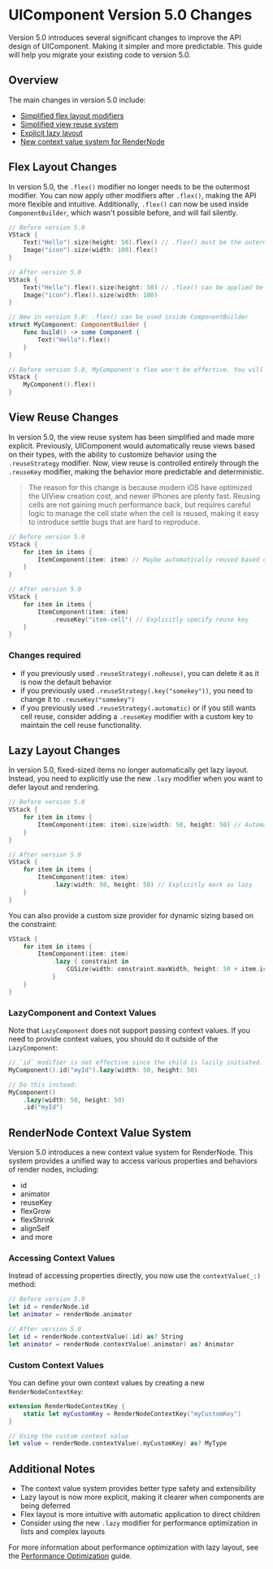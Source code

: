 # UIComponent Version 5.0 Changes

Version 5.0 introduces several significant changes to improve the API design of UIComponent. Making it simpler and more predictable. This guide will help you migrate your existing code to version 5.0.

## Overview

The main changes in version 5.0 include:
- [Simplified flex layout modifiers](#flex-layout-changes)
- [Simplified view reuse system](#view-reuse-changes)
- [Explicit lazy layout](#lazy-layout-changes)
- [New context value system for RenderNode](#rendernode-context-value-system)

## Flex Layout Changes

In version 5.0, the `.flex()` modifier no longer needs to be the outermost modifier. You can now apply other modifiers after `.flex()`, making the API more flexible and intuitive. Additionally, `.flex()` can now be used inside `ComponentBuilder`, which wasn't possible before, and will fail silently.

```swift
// Before version 5.0
VStack {
    Text("Hello").size(height: 50).flex() // .flex() must be the outermost modifier
    Image("icon").size(width: 100).flex()
}

// After version 5.0
VStack {
    Text("Hello").flex().size(height: 50) // .flex() can be applied before other modifiers
    Image("icon").flex().size(width: 100)
}

// New in version 5.0: .flex() can be used inside ComponentBuilder
struct MyComponent: ComponentBuilder {
    func build() -> some Component {
        Text("Hello").flex()
    }
}

// Before version 5.0, MyComponent's flex won't be effective. You will have to apply the flex outside
VStack {
    MyComponent().flex()
}
```

## View Reuse Changes

In version 5.0, the view reuse system has been simplified and made more explicit. Previously, UIComponent would automatically reuse views based on their types, with the ability to customize behavior using the `.reuseStrategy` modifier. Now, view reuse is controlled entirely through the `.reuseKey` modifier, making the behavior more predictable and deterministic.

> The reason for this change is because modern iOS have optimized the UIView creation cost, and newer iPhones are plenty fast. Reusing cells are not gaining much performance back, but requires careful logic to manage the cell state when the cell is reused, making it easy to introduce settle bugs that are hard to reproduce.

```swift
// Before version 5.0
VStack {
    for item in items {
        ItemComponent(item: item) // Maybe automatically reused based on type
    }
}

// After version 5.0
VStack {
    for item in items {
        ItemComponent(item: item)
            .reuseKey("item-cell") // Explicitly specify reuse key
    }
}
```

### Changes required
- if you previously used `.reuseStrategy(.noReuse)`, you can delete it as it is now the default behavior
- if you previously used `.reuseStrategy(.key("somekey"))`, you need to change it to `.reuseKey("somekey")`
- if you previously used `.reuseStrategy(.automatic)` or if you still wants cell reuse, consider adding a `.reuseKey` modifier with a custom key to maintain the cell reuse functionality.

## Lazy Layout Changes

In version 5.0, fixed-sized items no longer automatically get lazy layout. Instead, you need to explicitly use the new `.lazy` modifier when you want to defer layout and rendering.

```swift
// Before version 5.0
VStack {
    for item in items {
        ItemComponent(item: item).size(width: 50, height: 50) // Automatically lazy
    }
}

// After version 5.0
VStack {
    for item in items {
        ItemComponent(item: item)
            .lazy(width: 50, height: 50) // Explicitly mark as lazy
    }
}
```

You can also provide a custom size provider for dynamic sizing based on the constraint:

```swift
VStack {
    for item in items {
        ItemComponent(item: item)
            .lazy { constraint in
                CGSize(width: constraint.maxWidth, height: 50 + item.isTall ? 50 : 0)
            }
    }
}
```

### LazyComponent and Context Values

Note that `LazyComponent` does not support passing context values. If you need to provide context values, you should do it outside of the `LazyComponent`:

```swift
// `id` modifier is not effective since the child is lazily initiated.
MyComponent().id("myId").lazy(width: 50, height: 50)

// Do this instead:
MyComponent()
    .lazy(width: 50, height: 50)
    .id("myId")
```

## RenderNode Context Value System

Version 5.0 introduces a new context value system for RenderNode. This system provides a unified way to access various properties and behaviors of render nodes, including:
- id
- animator
- reuseKey
- flexGrow
- flexShrink
- alignSelf
- and more

### Accessing Context Values

Instead of accessing properties directly, you now use the `contextValue(_:)` method:

```swift
// Before version 5.0
let id = renderNode.id
let animator = renderNode.animator

// After version 5.0
let id = renderNode.contextValue(.id) as? String
let animator = renderNode.contextValue(.animator) as? Animator
```

### Custom Context Values

You can define your own context values by creating a new `RenderNodeContextKey`:

```swift
extension RenderNodeContextKey {
    static let myCustomKey = RenderNodeContextKey("myCustomKey")
}

// Using the custom context value
let value = renderNode.contextValue(.myCustomKey) as? MyType
```

## Additional Notes

- The context value system provides better type safety and extensibility
- Lazy layout is now more explicit, making it clearer when components are being deferred
- Flex layout is more intuitive with automatic application to direct children
- Consider using the new `.lazy` modifier for performance optimization in lists and complex layouts

For more information about performance optimization with lazy layout, see the [Performance Optimization](PerformanceOptimization.md) guide.
